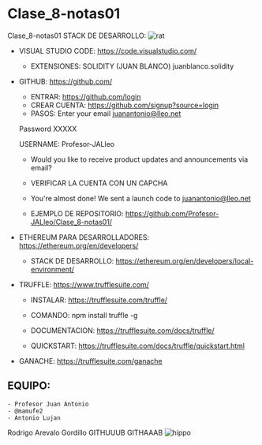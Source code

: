 # Clase_8-notas01
Clase_8-notas01
STACK DE DESARROLLO:
![rat](https://media3.giphy.com/media/14uXQbPS73Y3qU/giphy.gif)

- VISUAL STUDIO CODE:
https://code.visualstudio.com/
	- EXTENSIONES:
	SOLIDITY (JUAN BLANCO) juanblanco.solidity

- GITHUB:
https://github.com/
	- ENTRAR:
https://github.com/login
	- CREAR CUENTA:
https://github.com/signup?source=login
	- PASOS:
	Enter your email
	juanantonio@lleo.net
	
	Password
	XXXXX
	
	USERNAME:
	Profesor-JALleo
	- Would you like to receive product updates and announcements via email?
	- VERIFICAR LA CUENTA CON UN CAPCHA
	- You're almost done!
	We sent a launch code to juanantonio@lleo.net

	- EJEMPLO DE REPOSITORIO:
https://github.com/Profesor-JALleo/Clase_8-notas01/


- ETHEREUM PARA DESARROLLADORES:
https://ethereum.org/en/developers/
	- STACK DE DESARROLLO:
https://ethereum.org/en/developers/local-environment/


- TRUFFLE:
https://www.trufflesuite.com/
	- INSTALAR:
https://trufflesuite.com/truffle/
	- COMANDO:
npm install truffle -g
	- DOCUMENTACION:
https://trufflesuite.com/docs/truffle/

	- QUICKSTART:
https://trufflesuite.com/docs/truffle/quickstart.html


- GANACHE:
https://trufflesuite.com/ganache


## EQUIPO:
	- Profesor Juan Antonio
	- @mamufe2
	- Antonio Lujan

Rodrigo Arevalo
Gordillo
GITHUUUB
GITHAAAB
![hippo](https://media3.giphy.com/media/aUovxH8Vf9qDu/giphy.gif)
